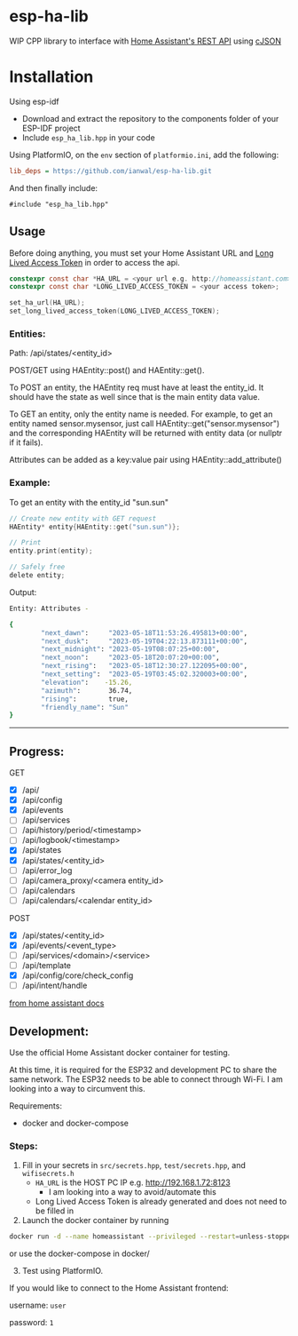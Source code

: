 # esp-ha-lib
WIP CPP library to interface with [Home Assistant's REST API](https://developers.home-assistant.io/docs/api/rest/) using [cJSON](https://github.com/DaveGamble/cJSON)



# Installation

Using esp-idf
 - Download and extract the repository to the components folder of your ESP-IDF project
 - Include `esp_ha_lib.hpp` in your code


Using PlatformIO, on the `env` section of `platformio.ini`,  add the following:
```ini
lib_deps = https://github.com/ianwal/esp-ha-lib.git
```

And then finally include:

```#include "esp_ha_lib.hpp"```


## Usage

Before doing anything, you must set your Home Assistant URL and [Long Lived Access Token](https://developers.home-assistant.io/docs/auth_api/#long-lived-access-token) in order to access the api.

```c
constexpr const char *HA_URL = <your url e.g. http://homeassistant.com>;
constexpr const char *LONG_LIVED_ACCESS_TOKEN = <your access token>;

set_ha_url(HA_URL);
set_long_lived_access_token(LONG_LIVED_ACCESS_TOKEN);
```

### Entities:

Path: /api/states/<entity_id>

POST/GET using HAEntity::post() and HAEntity::get().

To POST an entity, the HAEntity req must have at least the entity_id. It should have the state as well since that is the main entity data value. 

To GET an entity, only the entity name is needed. For example, to get an entity named sensor.mysensor, just call HAEntity::get("sensor.mysensor") and the corresponding HAEntity will be returned with entity data (or nullptr if it fails).

Attributes can be added as a key:value pair using HAEntity::add_attribute()

### Example:
To get an entity with the entity_id "sun.sun"

```c
// Create new entity with GET request
HAEntity* entity{HAEntity::get("sun.sun")};

// Print
entity.print(entity);

// Safely free
delete entity;
```

Output:

```sh
Entity: Attributes -

{
        "next_dawn":     "2023-05-18T11:53:26.495813+00:00",
        "next_dusk":     "2023-05-19T04:22:13.873111+00:00",
        "next_midnight": "2023-05-19T08:07:25+00:00",
        "next_noon":     "2023-05-18T20:07:20+00:00",
        "next_rising":   "2023-05-18T12:30:27.122095+00:00",
        "next_setting":  "2023-05-19T03:45:02.320003+00:00",
        "elevation":    -15.26,
        "azimuth":       36.74,
        "rising":        true,
        "friendly_name": "Sun"
}
```

---

## Progress:

GET
- [x] /api/
- [x] /api/config
- [x] /api/events
- [ ] /api/services
- [ ] /api/history/period/\<timestamp\>
- [ ] /api/logbook/\<timestamp\>
- [x] /api/states
- [x] /api/states/\<entity_id\>
- [ ] /api/error_log
- [ ] /api/camera_proxy/\<camera entity_id\>
- [ ] /api/calendars
- [ ] /api/calendars/\<calendar entity_id\>

POST
- [x] /api/states/\<entity_id\>
- [x] /api/events/\<event_type\>
- [ ] /api/services/\<domain\>/\<service\>
- [ ] /api/template
- [x] /api/config/core/check_config
- [ ] /api/intent/handle

[from home assistant docs](https://developers.home-assistant.io/docs/api/rest/)

## Development:

Use the official Home Assistant docker container for testing.

At this time, it is required for the ESP32 and development PC to share the same network. The ESP32 needs to be able to connect through Wi-Fi. I am looking into a way to circumvent this.

Requirements: 
- docker and docker-compose

### Steps:

1. Fill in your secrets in `src/secrets.hpp`, `test/secrets.hpp`, and `wifisecrets.h`
    - `HA_URL` is the HOST PC IP e.g. http://192.168.1.72:8123
        - I am looking into a way to avoid/automate this
    - Long Lived Access Token is already generated and does not need to be filled in
2. Launch the docker container by running 

```sh
docker run -d --name homeassistant --privileged --restart=unless-stopped -e TZ=America/Los_Angeles -v ./docker/config:/config -p 8123:8123 ghcr.io/home-assistant/home-assistant:stable
```

or use the docker-compose in docker/

3. Test using PlatformIO.

If you would like to connect to the Home Assistant frontend:

username: `user`

password: `1`
